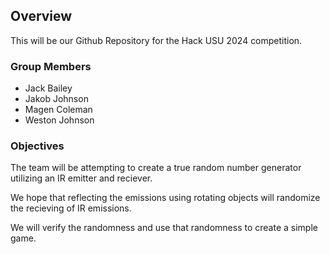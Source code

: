 ## Overview
This will be our Github Repository for the Hack USU 2024 competition.

### Group Members
* Jack Bailey
* Jakob Johnson
* Magen Coleman
* Weston Johnson

### Objectives
The team will be attempting to create a true random number generator utilizing an IR emitter and reciever.

We hope that reflecting the emissions using rotating objects will randomize the recieving of IR emissions.

We will verify the randomness and use that randomness to create a simple game.
